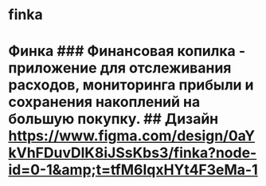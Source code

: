 # finka
# Финка ### Финансовая копилка - приложение для отслеживания расходов, мониторинга прибыли и сохранения накоплений на большую покупку.  ## Дизайн https://www.figma.com/design/0aYkVhFDuvDlK8iJSsKbs3/finka?node-id=0-1&amp;t=tfM6IqxHYt4F3eMa-1
